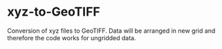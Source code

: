 # xyz-to-GeoTIFF
Conversion of xyz files to GeoTIFF. Data will be arranged in new grid and therefore the code works for ungridded data.


